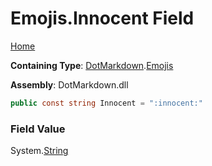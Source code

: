 # Emojis\.Innocent Field

[Home](../../../README.md)

**Containing Type**: [DotMarkdown](../../README.md)\.[Emojis](../README.md)

**Assembly**: DotMarkdown\.dll

```csharp
public const string Innocent = ":innocent:"
```

### Field Value

System\.[String](https://docs.microsoft.com/en-us/dotnet/api/system.string)